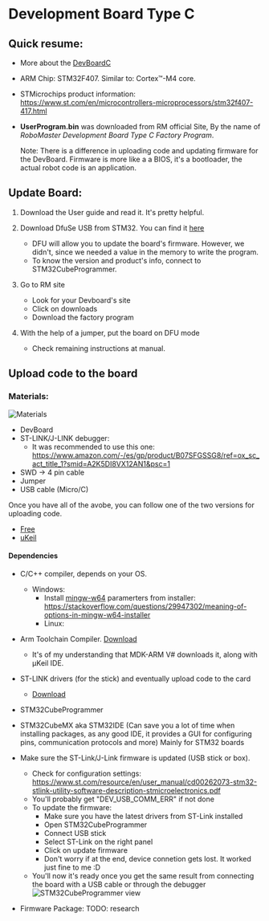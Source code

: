# Development Board Type C

## Quick resume:

* More about the [DevBoardC](resumen.md)
* ARM Chip: STM32F407. Similar to: Cortex™-M4 core.
* STMicrochips product information: https://www.st.com/en/microcontrollers-microprocessors/stm32f407-417.html
* **UserProgram.bin** was downloaded from RM official Site, By the name of *RoboMaster Development Board Type C Factory Program*.

    Note: There is a difference in uploading code and updating firmware for the DevBoard. Firmware is more like a a BIOS, it's a bootloader, the actual robot code is an application. 

## Update Board:
1. Download the User guide and read it. It's pretty helpful.
2. Download DfuSe USB from STM32. You can find it [here](https://www.st.com/content/st_com/en/products/development-tools/software-development-tools/stm32-software-development-tools/stm32-programmers/stsw-stm32080.html?dl=u9SLTofB1p7OIsW9qyZu%2FA%3D%3D%2CeH28sFQA%2FrE7QayUKkzVBw4Un7FTyVFK%2Fnmd%2FML9SPP74GCo5eiPuKlnpuXTKIv69qqJySdETGnCyspixwSEQiEPdfLHv6VFDG0igHAacd8J5ld6Eji0IpOP3wCb0z7iJQO7uhKfPkzbJ0OvptJJyZsPJLDI%2FFUij8%2FU8FDXcf%2BXsyvYPwGXOu1DybE6FHlPjHRor%2BiycZ42%2B3hsHbAJ%2FkG0wTCj036eejMbDAUoOJiHfi21IQQa55vk2oywk4HEP24GePnP0iNr49QDWTNdIwxJ1dxp2HSJoWcUvn6FjX367ooRhr9Ens3Zy%2F5r1Bg1WJHPg6NilYwjJQ%2BNbdIZTw%3D%3D&uid=ga/fV0anQlqN73qmgbyCGh/D3B5p1C2X)
    * DFU will allow you to update the board's firmware. However, we didn't, since we needed a value in the memory to write the program. 
    * To know the version and product's info, connect to STM32CubeProgrammer.

3. Go to RM site
    * Look for your Devboard's site
    * Click on downloads
    * Download the factory program

4. With the help of a jumper, put the board on DFU mode
    * Check remaining instructions at manual.


## Upload code to the board

### Materials:

<img src="img/materials.jpeg"
     alt="Materials" />

* DevBoard
* ST-LINK/J-LINK debugger: 
    * It was recommended to use this one: https://www.amazon.com/-/es/gp/product/B07SFGSSG8/ref=ox_sc_act_title_1?smid=A2K5DI8VX12AN1&psc=1 
* SWD -> 4 pin cable
* Jumper
* USB cable (Micro/C)

Once you have all of the avobe, you can follow one of the two versions for uploading code.
* [Free](../../UpdloadCode_ARMToolChain.md)
* [uKeil](../../UpdloadCode_ARMToolChain.md)


#### Dependencies

* C/C++ compiler, depends on your OS.
    * Windows:
      * Install [mingw-w64](https://sourceforge.net/projects/mingw-w64/) paramerters from installer: https://stackoverflow.com/questions/29947302/meaning-of-options-in-mingw-w64-installer
      * Linux: 
* Arm Toolchain Compiler. [Download](https://developer.arm.com/tools-and-software/open-source-software/developer-tools/gnu-toolchain/gnu-rm/downloads)
  
    * It's of my understanding that MDK-ARM V# downloads it, along with µKeil IDE.

* ST-LINK drivers (for the stick) and eventually upload code to the card
    * [Download](https://www.st.com/content/st_com/en/products/development-tools/software-development-tools/stm32-software-development-tools/stm32-utilities/stsw-link009.html?dl=U97wBPSuADPfvMbPmuPsgw%3D%3D%2Cpd4ctPjSTT%2FAQPd%2F1pTlnwB3h2%2BlWZJDglm0HPZSiwunBLHVBumTakYkDUJ7Q9Q59Bw%2BzkSTGKWdA7qTJtk9AO4cjRsJ3M7%2FEDPgz7sVre%2BE54%2BufDBAlAxhJJx0tfepas2OE0uq88vw9QZziJwSO5G9cXkdF3O6hzXscGvNn3t4O14%2BRWXd22Y6QM8DqILCDz%2FXAU4rTalknePsNbd748yivGyfG24cKIU8yzAKZDHjPl19v1YbzaTc6J4ys5mG4fF%2FF2jNt4I8KvQNog0eYOD2%2BmCxTfaYR1QyoJK30HtgMdB5Ia3UA4LcBAonpRIr&uid=ga/fV0anQlqN73qmgbyCGh/D3B5p1C2X)

* STM32CubeProgrammer
* STM32CubeMX aka STM32IDE (Can save you a lot of time when installing packages, as any good IDE, it provides a GUI for configuring pins, communication protocols and more) Mainly for STM32 boards

* Make sure the ST-Link/J-Link firmware is updated  (USB stick or box). 
    * Check for configuration settings: https://www.st.com/resource/en/user_manual/cd00262073-stm32-stlink-utility-software-description-stmicroelectronics.pdf
    * You'll probably get "DEV_USB_COMM_ERR" if not done
    * To update the firmware:
        * Make sure you have the latest drivers from ST-Link installed
        * Open STM32CubeProgrammer
        * Connect USB stick
        * Select ST-Link on the right panel
        * Click on update firmware
        * Don't worry if at the end, device connetion gets lost. It worked just fine to me :D
    * You'll now it's ready once you get the same result from connecting the board with a USB cable or through the debugger
<img src="img/cap4.png"
     alt="STM32CubeProgrammer view" />

* Firmware Package: TODO: research
